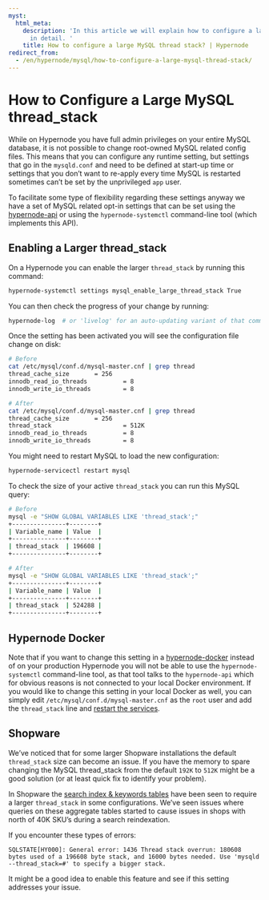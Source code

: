 ```yaml
---
myst:
  html_meta:
    description: 'In this article we will explain how to configure a large MySQL thread_stack
      in detail. '
    title: How to configure a large MySQL thread stack? | Hypernode
redirect_from:
  - /en/hypernode/mysql/how-to-configure-a-large-mysql-thread-stack/
---
```


<!-- source: https://support.hypernode.com/en/hypernode/mysql/how-to-configure-a-large-mysql-thread-stack/ -->

# How to Configure a Large MySQL thread_stack

While on Hypernode you have full admin privileges on your entire MySQL database, it is not possible to change root-owned MySQL related config files. This means that you can configure any runtime setting, but settings that go in the `mysqld.conf` and need to be defined at start-up time or settings that you don’t want to re-apply every time MySQL is restarted sometimes can’t be set by the unprivileged `app` user.

To facilitate some type of flexibility regarding these settings anyway we have a set of MySQL related opt-in settings that can be set using the [hypernode-api](https://community.hypernode.io/#/Documentation/hypernode-api/settings/README) or using the `hypernode-systemctl` command-line tool (which implements this API).

## Enabling a Larger thread_stack

On a Hypernode you can enable the larger `thread_stack` by running this command:

```bash
hypernode-systemctl settings mysql_enable_large_thread_stack True
```

You can then check the progress of your change by running:

```bash
hypernode-log  # or 'livelog' for an auto-updating variant of that command
```

Once the setting has been activated you will see the configuration file change on disk:

```bash
# Before
cat /etc/mysql/conf.d/mysql-master.cnf | grep thread
thread_cache_size       = 256
innodb_read_io_threads          = 8
innodb_write_io_threads         = 8

# After
cat /etc/mysql/conf.d/mysql-master.cnf | grep thread
thread_cache_size       = 256
thread_stack                    = 512K
innodb_read_io_threads          = 8
innodb_write_io_threads         = 8
```

You might need to restart MySQL to load the new configuration:

```bash
hypernode-servicectl restart mysql
```

To check the size of your active `thread_stack` you can run this MySQL query:

```bash
# Before
mysql -e "SHOW GLOBAL VARIABLES LIKE 'thread_stack';"
+---------------+--------+
| Variable_name | Value  |
+---------------+--------+
| thread_stack  | 196608 |
+---------------+--------+

# After
mysql -e "SHOW GLOBAL VARIABLES LIKE 'thread_stack';"
+---------------+--------+
| Variable_name | Value  |
+---------------+--------+
| thread_stack  | 524288 |
+---------------+--------+
```

## Hypernode Docker

Note that if you want to change this setting in a [hypernode-docker](https://github.com/byteinternet/hypernode-docker) instead of on your production Hypernode you will not be able to use the `hypernode-systemctl` command-line tool, as that tool talks to the `hypernode-api` which for obvious reasons is not connected to your local Docker environment. If you would like to change this setting in your local Docker as well, you can simply edit `/etc/mysql/conf.d/mysql-master.cnf` as the `root` user and add the `thread_stack` line and [restart the services](https://github.com/byteinternet/hypernode-docker#restarting-services).

## Shopware

We’ve noticed that for some larger Shopware installations the default `thread_stack` size can become an issue. If you have the memory to spare changing the MySQL thread_stack from the default `192K` to `512K` might be a good solution (or at least quick fix to identify your problem).

In Shopware the [search index & keywords tables](https://developers.shopware.com/developers-guide/shopware-5-performance-for-devs/) have been seen to require a larger `thread_stack` in some configurations. We’ve seen issues where queries on these aggregate tables started to cause issues in shops with north of 40K SKU’s during a search reindexation.

If you encounter these types of errors:

```text
SQLSTATE[HY000]: General error: 1436 Thread stack overrun: 180608 bytes used of a 196608 byte stack, and 16000 bytes needed. Use 'mysqld --thread_stack=#' to specify a bigger stack.
```

It might be a good idea to enable this feature and see if this setting addresses your issue.
